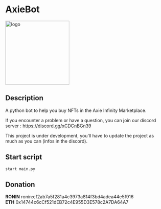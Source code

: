 # AxieBot

<img src="https://www.freelogovectors.net/wp-content/uploads/2021/10/axieinfinitylogo-freelogovectors.net_.png" alt="logo" width="200"/>

## Description

A python bot to help you buy NFTs in the Axie Infinity Marketplace.

If you encounter a problem or have a question, you can join our discord server : https://discord.gg/xCDCnBGn39

This project is under development, you'll have to update the project as much as you can (infos in the discord).  

## Start script

`start main.py` 

## Donation

**RONIN**  ronin:cf2ab7a5f281a4c3973a814f3bd4adea44e5f916  
**ETH** 0x14744c6cCf521dEB72c4E955D3E578c2A7DA64A7



